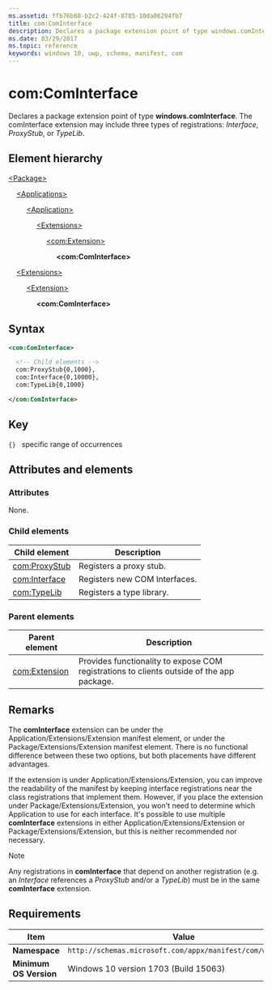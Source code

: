 ```yaml
---
ms.assetid: ffb76b68-b2c2-424f-8785-10da06294fb7
title: com:ComInterface
description: Declares a package extension point of type windows.comInterface (com:ComInterface).
ms.date: 03/29/2017
ms.topic: reference
keywords: windows 10, uwp, schema, manifest, com
---
```


# com:ComInterface

Declares a package extension point of type **windows.comInterface**. The comInterface extension may include three types of registrations: *Interface*, *ProxyStub*, or *TypeLib*.

## Element hierarchy

[\<Package\>](element-package.md)

&nbsp;&nbsp;&nbsp;&nbsp;[\<Applications\>](element-applications.md)

&nbsp;&nbsp;&nbsp;&nbsp; &nbsp;&nbsp;&nbsp;&nbsp;[\<Application\>](element-application.md)

&nbsp;&nbsp;&nbsp;&nbsp; &nbsp;&nbsp;&nbsp;&nbsp; &nbsp;&nbsp;&nbsp;&nbsp;[\<Extensions\>](element-1-extensions.md)

&nbsp;&nbsp;&nbsp;&nbsp; &nbsp;&nbsp;&nbsp;&nbsp; &nbsp;&nbsp;&nbsp;&nbsp; &nbsp;&nbsp;&nbsp;&nbsp;[\<com:Extension\>](element-com-extension.md)

&nbsp;&nbsp;&nbsp;&nbsp; &nbsp;&nbsp;&nbsp;&nbsp; &nbsp;&nbsp;&nbsp;&nbsp; &nbsp;&nbsp;&nbsp;&nbsp; &nbsp;&nbsp;&nbsp;&nbsp;**\<com:ComInterface\>**

&nbsp;&nbsp;&nbsp;&nbsp;[\<Extensions\>](element-extensions.md)

&nbsp;&nbsp;&nbsp;&nbsp; &nbsp;&nbsp;&nbsp;&nbsp;[\<Extension\>](element-extension.md)

&nbsp;&nbsp;&nbsp;&nbsp; &nbsp;&nbsp;&nbsp;&nbsp; &nbsp;&nbsp;&nbsp;&nbsp;**\<com:ComInterface\>**

## Syntax

```xml
<com:ComInterface>

  <!-- Child elements -->
  com:ProxyStub{0,1000},
  com:Interface{0,10000},
  com:TypeLib{0,1000}

</com:ComInterface>
```

## Key

`{}`   specific range of occurrences

## Attributes and elements

### Attributes

None.

### Child elements

| Child element | Description |
|-|-|
| [com:ProxyStub](element-com-proxystub.md) | Registers a proxy stub. |
| [com:Interface](element-com-interface.md) | Registers new COM Interfaces. |
| [com:TypeLib](element-com-typelib.md) | Registers a type library. |

### Parent elements

| Parent element | Description |
|-|-|
| [com:Extension](element-com-extension.md) | Provides functionality to expose COM registrations to clients outside of the app package. |

## Remarks

The **comInterface** extension can be under the Application/Extensions/Extension manifest element, or under the Package/Extensions/Extension manifest element. There is no functional difference between these two options, but both placements have different advantages.

If the extension is under Application/Extensions/Extension, you can improve the readability of the manifest by keeping interface registrations near the class registrations that implement them. However, if you place the extension under Package/Extensions/Extension, you won't need to determine which Application to use for each interface. It's possible to use multiple **comInterface** extensions in either Application/Extensions/Extension or Package/Extensions/Extension, but this is neither recommended nor necessary.

> [!NOTE]
> Any registrations in **comInterface** that depend on another registration (e.g. an *Interface* references a *ProxyStub* and/or a *TypeLib*) must be in the same **comInterface** extension.

## Requirements

| Item | Value |
|--|--|
| **Namespace** | `http://schemas.microsoft.com/appx/manifest/com/windows10` |
| **Minimum OS Version** | Windows 10 version 1703 (Build 15063) |
